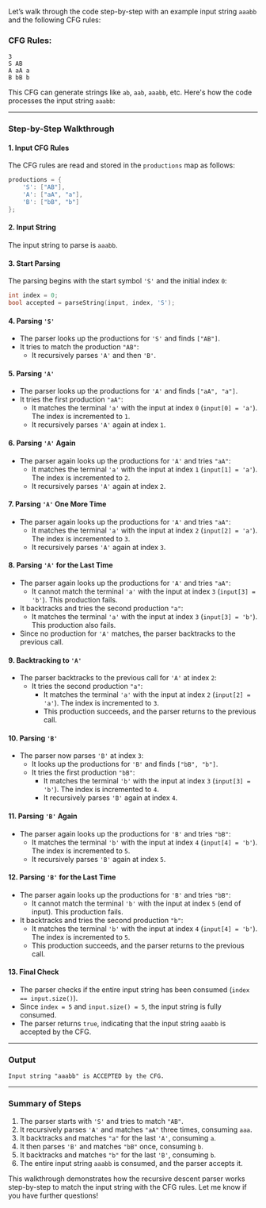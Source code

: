 Let’s walk through the code step-by-step with an example input string `aaabb` and the following CFG rules:

### CFG Rules:
```
3
S AB
A aA a
B bB b
```

This CFG can generate strings like `ab`, `aab`, `aaabb`, etc. Here's how the code processes the input string `aaabb`:

---

### Step-by-Step Walkthrough

#### 1. **Input CFG Rules**
The CFG rules are read and stored in the `productions` map as follows:
```cpp
productions = {
    'S': ["AB"],
    'A': ["aA", "a"],
    'B': ["bB", "b"]
};
```

#### 2. **Input String**
The input string to parse is `aaabb`.

#### 3. **Start Parsing**
The parsing begins with the start symbol `'S'` and the initial index `0`:
```cpp
int index = 0;
bool accepted = parseString(input, index, 'S');
```

#### 4. **Parsing `'S'`**
- The parser looks up the productions for `'S'` and finds `["AB"]`.
- It tries to match the production `"AB"`:
  - It recursively parses `'A'` and then `'B'`.

#### 5. **Parsing `'A'`**
- The parser looks up the productions for `'A'` and finds `["aA", "a"]`.
- It tries the first production `"aA"`:
  - It matches the terminal `'a'` with the input at index `0` (`input[0] = 'a'`). The index is incremented to `1`.
  - It recursively parses `'A'` again at index `1`.

#### 6. **Parsing `'A'` Again**
- The parser again looks up the productions for `'A'` and tries `"aA"`:
  - It matches the terminal `'a'` with the input at index `1` (`input[1] = 'a'`). The index is incremented to `2`.
  - It recursively parses `'A'` again at index `2`.

#### 7. **Parsing `'A'` One More Time**
- The parser again looks up the productions for `'A'` and tries `"aA"`:
  - It matches the terminal `'a'` with the input at index `2` (`input[2] = 'a'`). The index is incremented to `3`.
  - It recursively parses `'A'` again at index `3`.

#### 8. **Parsing `'A'` for the Last Time**
- The parser again looks up the productions for `'A'` and tries `"aA"`:
  - It cannot match the terminal `'a'` with the input at index `3` (`input[3] = 'b'`). This production fails.
- It backtracks and tries the second production `"a"`:
  - It matches the terminal `'a'` with the input at index `3` (`input[3] = 'b'`). This production also fails.
- Since no production for `'A'` matches, the parser backtracks to the previous call.

#### 9. **Backtracking to `'A'`**
- The parser backtracks to the previous call for `'A'` at index `2`:
  - It tries the second production `"a"`:
    - It matches the terminal `'a'` with the input at index `2` (`input[2] = 'a'`). The index is incremented to `3`.
    - This production succeeds, and the parser returns to the previous call.

#### 10. **Parsing `'B'`**
- The parser now parses `'B'` at index `3`:
  - It looks up the productions for `'B'` and finds `["bB", "b"]`.
  - It tries the first production `"bB"`:
    - It matches the terminal `'b'` with the input at index `3` (`input[3] = 'b'`). The index is incremented to `4`.
    - It recursively parses `'B'` again at index `4`.

#### 11. **Parsing `'B'` Again**
- The parser again looks up the productions for `'B'` and tries `"bB"`:
  - It matches the terminal `'b'` with the input at index `4` (`input[4] = 'b'`). The index is incremented to `5`.
  - It recursively parses `'B'` again at index `5`.

#### 12. **Parsing `'B'` for the Last Time**
- The parser again looks up the productions for `'B'` and tries `"bB"`:
  - It cannot match the terminal `'b'` with the input at index `5` (end of input). This production fails.
- It backtracks and tries the second production `"b"`:
  - It matches the terminal `'b'` with the input at index `4` (`input[4] = 'b'`). The index is incremented to `5`.
  - This production succeeds, and the parser returns to the previous call.

#### 13. **Final Check**
- The parser checks if the entire input string has been consumed (`index == input.size()`).
- Since `index = 5` and `input.size() = 5`, the input string is fully consumed.
- The parser returns `true`, indicating that the input string `aaabb` is accepted by the CFG.

---

### Output
```
Input string "aaabb" is ACCEPTED by the CFG.
```

---

### Summary of Steps
1. The parser starts with `'S'` and tries to match `"AB"`.
2. It recursively parses `'A'` and matches `"aA"` three times, consuming `aaa`.
3. It backtracks and matches `"a"` for the last `'A'`, consuming `a`.
4. It then parses `'B'` and matches `"bB"` once, consuming `b`.
5. It backtracks and matches `"b"` for the last `'B'`, consuming `b`.
6. The entire input string `aaabb` is consumed, and the parser accepts it.

This walkthrough demonstrates how the recursive descent parser works step-by-step to match the input string with the CFG rules. Let me know if you have further questions!